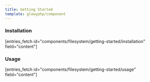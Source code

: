 ```yaml
---
title: Getting Started
template: glowyphp/component
---
```


### Installation

[entries_fetch id="components/filesystem/getting-started/installation" field="content"]

### Usage

[entries_fetch id="components/filesystem/getting-started/usage" field="content"]
